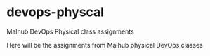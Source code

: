 # devops-physcal
Malhub DevOps Physical class assignments

Here will be the assignments from Malhub physical DevOps classes
